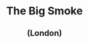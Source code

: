 <!DOCTYPE HTML>
<html>
<head>
<title>Travel To London! </title>
<meta charset="utf-8">
</head>
<style>
h1, h2 {
	text-align: center;
}
</style>
<body>
<h1 text-align="center">The Big Smoke</h1>
<h2>(London)</h2>
<img src=""
